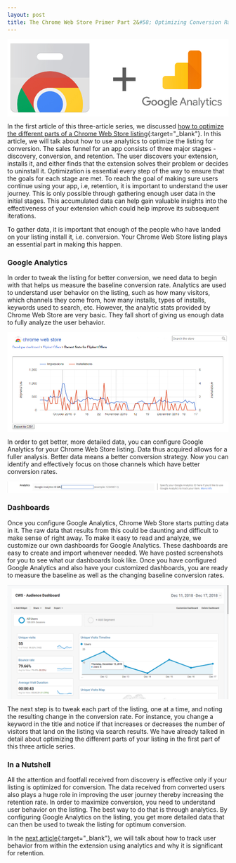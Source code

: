 ```yaml
---
layout: post
title: The Chrome Web Store Primer Part 2&#58; Optimizing Conversion Rate Using Analytics
---
```


<img style="display: block; margin: auto;" alt="Chrome Web Store and Google Analytics" title="Chrome Web Store and Google Analytics" src="/images/chrome-webstore-logo-google-analytics.jpg">

In the first article of this three-article series, we discussed [how to optimize the different parts of a Chrome Web Store listing](http://blog.vshsolutions.com/the-chrome-web-store-primer-part-1-before-publishing/ "how to optimize the different parts of a Chrome Web Store listing"){:target="_blank"}. In this article, we will talk about how to use analytics to optimize the listing for conversion. The sales funnel for an app consists of three major stages - discovery, conversion, and retention. The user discovers your extension, installs it, and either finds that the extension solves their problem or decides to uninstall it. Optimization is essential every step of the way to ensure that the goals for each stage are met. To reach the goal of making sure users continue using your app, i.e, retention, it is important to understand the user journey. This is only possible through gathering enough user data in the initial stages. This accumulated data can help gain valuable insights into the effectiveness of your extension which could help improve its subsequent iterations.


To gather data, it is important that enough of the people who have landed on your listing install it, i.e. conversion. Your Chrome Web Store listing plays an essential part in making this happen. 


### Google Analytics
In order to tweak the listing for better conversion, we need data to begin with that helps us measure the baseline conversion rate. Analytics are used to understand user behavior on the listing, such as how many visitors, which channels they come from, how many installs, types of installs, keywords used to search, etc. However, the analytic stats provided by Chrome Web Store are very basic. They fall short of giving us enough data to fully analyze the user behavior.

<img style="display: block; margin: auto;" alt="Chrome Web Store Statistics" title="Chrome Web Store Statistics" src="/images/chrome-webstore-dashboard.jpg">


In order to get better, more detailed data, you can configure Google Analytics for your Chrome Web Store listing. Data thus acquired allows for a fuller analysis. Better data means a better conversion strategy. Now you can identify and effectively focus on those channels which have better conversion rates.

<img style="display: block; margin: auto;" alt="Chrome Web Store Google Analytics Configuration" title="Chrome Web Store Google Analytics Configuration" src="/images/chrome-webstore-google-analytics-configuration.png">



### Dashboards
Once you configure Google Analytics, Chrome Web Store starts putting data in it. The raw data that results from this could be daunting and difficult to make sense of right away. To make it easy to read and analyze, we customize our own dashboards for Google Analytics. These dashboards are easy to create and import whenever needed. We have posted screenshots for you to see what our dashboards look like.  Once you have configured Google Analytics and also have your customized dashboards, you are ready to measure the baseline as well as the changing baseline conversion rates.  

<img style="display: block; margin: auto;" alt="Chrome Web Store Google Analytics Custom Dashboard" title="Chrome Web Store Google Analytics Custom Dashboard" src="/images/chrome-webstore-google-analytics-dashboard.png">


The next step is to tweak each part of the listing, one at a time, and noting the resulting change in the conversion rate. For instance, you change a keyword in the title and notice if that increases or decreases the number of visitors that land on the listing via search results. We have already talked in detail about optimizing the different parts of your listing in the first part of this three article series.



### In a Nutshell
All the attention and footfall received from discovery is effective only if your listing is optimized for conversion. The data received from converted users also plays a huge role in improving the user journey thereby increasing the retention rate. In order to maximize conversion, you need to understand user behavior on the listing. The best way to do that is through analytics. By configuring Google Analytics on the listing, you get more detailed data that can then be used to tweak the listing for optimum conversion.

In the [next article](http://blog.vshsolutions.com/the-chrome-web-store-primer-part-3-pave-the-way-to-retention-using-analytics/ "The Chrome Web Store Primer Part 3: Pave the Way to Retention Using Analytics"){:target="_blank"}, we will talk about how to track user behavior from within the extension using analytics and why it is significant for retention.
